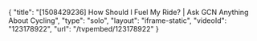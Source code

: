 {
    "title": "[1508429236] How Should I Fuel My Ride? | Ask GCN Anything About Cycling",
    "type": "solo",
    "layout": "iframe-static",
    "videoId": "123178922",
    "url": "\/tvpembed\/123178922"
}